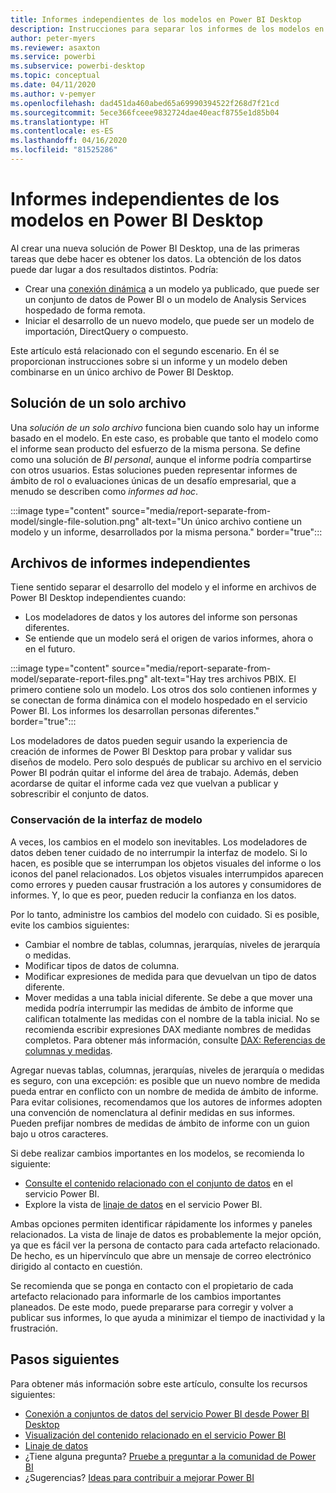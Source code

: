 ```yaml
---
title: Informes independientes de los modelos en Power BI Desktop
description: Instrucciones para separar los informes de los modelos en Power BI Desktop.
author: peter-myers
ms.reviewer: asaxton
ms.service: powerbi
ms.subservice: powerbi-desktop
ms.topic: conceptual
ms.date: 04/11/2020
ms.author: v-pemyer
ms.openlocfilehash: dad451da460abed65a69990394522f268d7f21cd
ms.sourcegitcommit: 5ece366fceee9832724dae40eacf8755e1d85b04
ms.translationtype: HT
ms.contentlocale: es-ES
ms.lasthandoff: 04/16/2020
ms.locfileid: "81525286"
---
```

# <a name="separate-reports-from-models-in-power-bi-desktop"></a>Informes independientes de los modelos en Power BI Desktop

Al crear una nueva solución de Power BI Desktop, una de las primeras tareas que debe hacer es obtener los datos. La obtención de los datos puede dar lugar a dos resultados distintos. Podría:

- Crear una [conexión dinámica](../desktop-report-lifecycle-datasets.md) a un modelo ya publicado, que puede ser un conjunto de datos de Power BI o un modelo de Analysis Services hospedado de forma remota.
- Iniciar el desarrollo de un nuevo modelo, que puede ser un modelo de importación, DirectQuery o compuesto.

Este artículo está relacionado con el segundo escenario. En él se proporcionan instrucciones sobre si un informe y un modelo deben combinarse en un único archivo de Power BI Desktop.

## <a name="single-file-solution"></a>Solución de un solo archivo

Una _solución de un solo archivo_ funciona bien cuando solo hay un informe basado en el modelo. En este caso, es probable que tanto el modelo como el informe sean producto del esfuerzo de la misma persona. Se define como una solución de _BI personal_, aunque el informe podría compartirse con otros usuarios. Estas soluciones pueden representar informes de ámbito de rol o evaluaciones únicas de un desafío empresarial, que a menudo se describen como _informes ad hoc_.

:::image type="content" source="media/report-separate-from-model/single-file-solution.png" alt-text="Un único archivo contiene un modelo y un informe, desarrollados por la misma persona." border="true":::

## <a name="separate-report-files"></a>Archivos de informes independientes

Tiene sentido separar el desarrollo del modelo y el informe en archivos de Power BI Desktop independientes cuando:

- Los modeladores de datos y los autores del informe son personas diferentes.
- Se entiende que un modelo será el origen de varios informes, ahora o en el futuro.

:::image type="content" source="media/report-separate-from-model/separate-report-files.png" alt-text="Hay tres archivos PBIX. El primero contiene solo un modelo. Los otros dos solo contienen informes y se conectan de forma dinámica con el modelo hospedado en el servicio Power BI. Los informes los desarrollan personas diferentes." border="true":::

Los modeladores de datos pueden seguir usando la experiencia de creación de informes de Power BI Desktop para probar y validar sus diseños de modelo. Pero solo después de publicar su archivo en el servicio Power BI podrán quitar el informe del área de trabajo. Además, deben acordarse de quitar el informe cada vez que vuelvan a publicar y sobrescribir el conjunto de datos.

### <a name="preserve-the-model-interface"></a>Conservación de la interfaz de modelo

A veces, los cambios en el modelo son inevitables. Los modeladores de datos deben tener cuidado de no interrumpir la interfaz de modelo. Si lo hacen, es posible que se interrumpan los objetos visuales del informe o los iconos del panel relacionados. Los objetos visuales interrumpidos aparecen como errores y pueden causar frustración a los autores y consumidores de informes. Y, lo que es peor, pueden reducir la confianza en los datos.

Por lo tanto, administre los cambios del modelo con cuidado. Si es posible, evite los cambios siguientes:

- Cambiar el nombre de tablas, columnas, jerarquías, niveles de jerarquía o medidas.
- Modificar tipos de datos de columna.
- Modificar expresiones de medida para que devuelvan un tipo de datos diferente.
- Mover medidas a una tabla inicial diferente. Se debe a que mover una medida podría interrumpir las medidas de ámbito de informe que califican totalmente las medidas con el nombre de la tabla inicial. No se recomienda escribir expresiones DAX mediante nombres de medidas completos. Para obtener más información, consulte [DAX: Referencias de columnas y medidas](dax-column-measure-references.md).

Agregar nuevas tablas, columnas, jerarquías, niveles de jerarquía o medidas es seguro, con una excepción: es posible que un nuevo nombre de medida pueda entrar en conflicto con un nombre de medida de ámbito de informe. Para evitar colisiones, recomendamos que los autores de informes adopten una convención de nomenclatura al definir medidas en sus informes. Pueden prefijar nombres de medidas de ámbito de informe con un guion bajo u otros caracteres.

Si debe realizar cambios importantes en los modelos, se recomienda lo siguiente:

- [Consulte el contenido relacionado con el conjunto de datos](../consumer/end-user-related.md#view-related-content-for-a-dataset) en el servicio Power BI.
- Explore la vista de [linaje de datos](../collaborate-share/service-data-lineage.md) en el servicio Power BI.

Ambas opciones permiten identificar rápidamente los informes y paneles relacionados. La vista de linaje de datos es probablemente la mejor opción, ya que es fácil ver la persona de contacto para cada artefacto relacionado. De hecho, es un hipervínculo que abre un mensaje de correo electrónico dirigido al contacto en cuestión.

Se recomienda que se ponga en contacto con el propietario de cada artefacto relacionado para informarle de los cambios importantes planeados. De este modo, puede prepararse para corregir y volver a publicar sus informes, lo que ayuda a minimizar el tiempo de inactividad y la frustración.

## <a name="next-steps"></a>Pasos siguientes

Para obtener más información sobre este artículo, consulte los recursos siguientes:

- [Conexión a conjuntos de datos del servicio Power BI desde Power BI Desktop](../desktop-report-lifecycle-datasets.md)
- [Visualización del contenido relacionado en el servicio Power BI](../consumer/end-user-related.md)
- [Linaje de datos](../collaborate-share/service-data-lineage.md)
- ¿Tiene alguna pregunta? [Pruebe a preguntar a la comunidad de Power BI](https://community.powerbi.com/)
- ¿Sugerencias? [Ideas para contribuir a mejorar Power BI](https://ideas.powerbi.com/)
